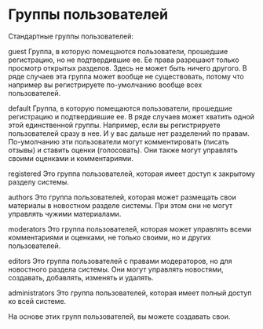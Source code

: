# Группы пользователей

Стандартные группы пользователей:

guest
Группа, в которую помещаются пользователи, прошедшие регистрацию, но не подтвердившие ее.
Ее права разрешают только просмотр открытых разделов. Здесь не может быть ничего другого.
В ряде случаев эта группа может вообще не существовать, потому что например вы регистрируете по-умолчанию вообще всех пользователей.

default
Группа, в которую помещаются пользователи, прошедшие регистрацию и подтвердившие ее.
В ряде случаев может хватить одной этой единственной группы.
Например, если вы регистрируете пользователей сразу в нее. И у вас дальше нет разделений по правам.
По-умолчанию эти пользователи могут комментировать (писать отзывы) и ставить оценки (голосовать).
Они также могут управлять своими оценками и комментариями.

registered
Это группа пользователей, которая имеет доступ к закрытому разделу системы.

authors
Это группа пользователей, которая может размещать свои материалы в новостном разделе системы.
При этом они не могут управлять чужими материалами.

moderators
Это группа пользователей, которая может управлять всеми комментариями и оценками, не только своими, но и других пользователей.

editors
Это группа пользователей с правами модераторов, но для новостного раздела системы.
Они могут управлять новостями, создавать, добавлять, изменять и удалять.

administrators
Это группа пользователей, которая имеет полный доступ ко всей системе.

На основе этих групп пользователей, вы можете создавать свои.
